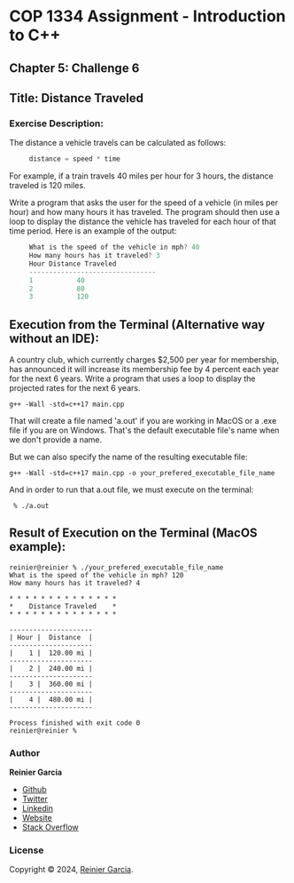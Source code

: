# COP 1334 Assignment - Introduction to C++

## Chapter 5: Challenge 6

## Title: Distance Traveled

### Exercise Description:

The distance a vehicle travels can be calculated as follows:

```cpp
     distance = speed * time 
```

For example, if a train travels 40 miles per hour for 3 hours, the distance traveled is 120 miles.

Write a program that asks the user for the speed of a vehicle (in miles per hour) and how many hours it has traveled. The program should then use a loop to display the distance the vehicle has traveled for each hour of that time period. Here is an example of the output:

```cpp
     What is the speed of the vehicle in mph? 40 
     How many hours has it traveled? 3 
     Hour Distance Traveled 
     -------------------------------- 
     1           40 
     2           80 
     3           120 
```

## Execution from the Terminal (Alternative way without an IDE):

A country club, which currently charges $2,500 per year for membership, has announced it will increase its membership fee by 4 percent each year for the next 6 years. Write a program that uses a loop to display the projected rates for the next 6 years.

```terminal
g++ -Wall -std=c++17 main.cpp
```

That will create a file named 'a.out' if you are working in MacOS or a .exe file if you are on Windows. That's the default executable file's name when we don't provide a name.

But we can also specify the name of the resulting executable file:

```terminal
g++ -Wall -std=c++17 main.cpp -o your_prefered_executable_file_name
```

And in order to run that a.out file, we must execute on the terminal:

```terminal
 % ./a.out
```

## Result of Execution on the Terminal (MacOS example):

```terminal
reinier@reinier % ./your_prefered_executable_file_name
What is the speed of the vehicle in mph? 120
How many hours has it traveled? 4

* * * * * * * * * * * * * *
*    Distance Traveled    *
* * * * * * * * * * * * * *

---------------------
| Hour |  Distance  |
---------------------
|    1 |  120.00 mi |
---------------------
|    2 |  240.00 mi |
---------------------
|    3 |  360.00 mi |
---------------------
|    4 |  480.00 mi |
---------------------

Process finished with exit code 0
reinier@reinier % 
```

### Author

**Reinier Garcia**

* [Github](https://github.com/reymillenium)
* [Twitter](https://twitter.com/ReinierGarciaR)
* [Linkedin](https://www.linkedin.com/in/reiniergarcia/)
* [Website](https://www.reiniergarcia.dev/)
* [Stack Overflow](https://stackoverflow.com/users/9616949/reinier-garcia)

### License

Copyright © 2024, [Reinier Garcia](https://github.com/reymillenium).



